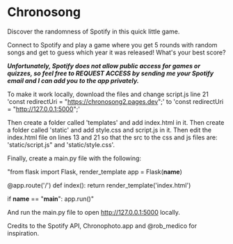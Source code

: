 # Chronosong

Discover the randomness of Spotify in this quick little game.

Connect to Spotify and play a game where you get 5 rounds with random songs and get to guess which year it was released! What's your best score?


***Unfortunately, Spotify does not allow public access for games or quizzes, so feel free to REQUEST ACCESS by sending me your Spotify email and I can add you to the app privately.***



To make it work locally, download the files and change script.js line 21 'const redirectUri = "https://chronosong2.pages.dev";'
to
'const redirectUri = "http://127.0.0.1:5000";'

Then create a folder called 'templates' and add index.html in it.
Then create a folder called 'static' and add style.css and script.js in it.
Then edit the index.html file on lines 13 and 21 so that the src to the css and js files are: 'static/script.js" and 'static/style.css'.

Finally, create a main.py file with the following:

"from flask import Flask, render_template
app = Flask(__name__)

@app.route('/')
def index():
    return render_template('index.html')

if __name__ == "__main__":
    app.run()"

And run the main.py file to open http://127.0.0.1:5000 locally.


Credits to the Spotify API, Chronophoto.app and @rob_medico for inspiration.
